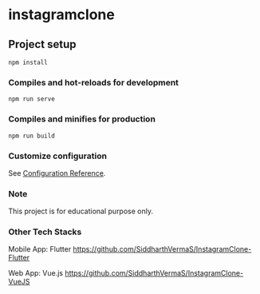 # instagramclone

## Project setup
```
npm install
```

### Compiles and hot-reloads for development
```
npm run serve
```

### Compiles and minifies for production
```
npm run build
```

### Customize configuration
See [Configuration Reference](https://cli.vuejs.org/config/).

### Note
This project is for educational purpose only.

### Other Tech Stacks
Mobile App: Flutter
https://github.com/SiddharthVermaS/InstagramClone-Flutter

Web App: Vue.js
https://github.com/SiddharthVermaS/InstagramClone-VueJS